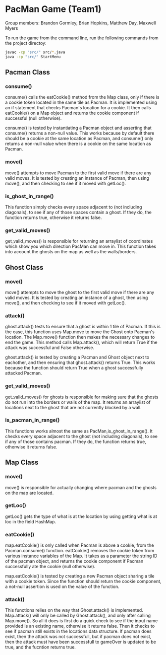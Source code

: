 # PacMan Game (Team1)
Group members: Brandon Gormley, Brian Hopkins, Matthew Day, Maxwell Myers

To run the game from the command line, run the following commands from the project directoy:
```bash
javac -cp "src/" src/*.java
java -cp "src/" StartMenu
```
## Pacman Class

### consume()
consume() calls the eatCookie() method from the Map class, only if there is a cookie token located in the same tile as Pacman. It is implemented using an if statement that checks Pacman's location for a cookie. It then calls eatCookie() on a Map object and returns the cookie component if successful (null otherwise).

consume() is tested by instantiating a Pacman object and asserting that consume() returns a non-null value. This works because by default there should be a cookie at the same location as Pacman, and consume() only returns a non-null value when there is a cookie on the same location as Pacman.

### move()
move() attempts to move Pacman to the first valid move if there are any valid moves. It is tested by creating an instance of Pacman, then using move(), and then checking to see if it moved with getLoc().

### is_ghost_in_range()
This function simply checks every space adjacent to (not including diagonals), to see if any of those spaces contain a ghost. If they do, the function returns true, otherwise it returns false.

### get_valid_moves()
get_valid_moves() is responsible for returning an arraylist of coordinates which show you which direction PacMan can move in. This function takes into account the ghosts on the map as well as the walls/borders.

## Ghost Class

### move()
move() attempts to move the ghost to the first valid move if there are any valid moves. It is tested by creating an instance of a ghost, then using move(), and then checking to see if it moved with getLoc().

### attack()
ghost.attack() tests to ensure that a ghost is within 1 tile of Pacman. If this is the case, this function uses Map.move to move the Ghost onto Pacman's location. The Map.move() function then makes the necessary changes to end the game. This method calls Map.attack(), which will return True if the attack was successful and False otherwise.

ghost.attack() is tested by creating a Pacman and Ghost object next to eachother, and then ensuring that ghost.attack() returns True. This works because the function should return True when a ghost successfully attacked Pacman.

### get_valid_moves()
get_valid_moves() for ghosts is responsible for making sure that the ghosts do not run into the borders or walls of the map. It returns an arraylist of locations next to the ghost that are not currently blocked by a wall.

### is_pacman_in_range()
This functions works almost the same as PacMan,is_ghost_in_range(). It checks every space adjacent to the ghost (not including diagonals), to see if any of those contains pacman. If they do, the function returns true, otherwise it returns false.

## Map Class

### move()
move() is responsible for actually changing where pacman and the ghosts on the map are located.

### getLoc()
getLoc() gets the type of what is at the location by using getting what is at loc in the field HashMap.

### eatCookie()
map.eatCookie() is only called when Pacman is above a cookie, from the Pacman.consume() function. eatCookie() removes the cookie token from various instance variables of the Map. It takes as a parameter the string ID of the pacman object, and returns the cookie component if Pacman successfully ate the cookie (null otherwise).

map.eatCookie() is tested by creating a new Pacman object sharing a tile with a cookie token. Since the function should return the cookie component, a not-null assertion is used on the value of the function.

### attack()
This functions relies on the way that Ghost.attack() is implemented. Map.attack() will only be called by Ghost.attack(), and only after calling Map.move(). So all it does is first do a quick check to see if the input name provided is an existing name, otherwise it returns false. Then it checks to see if pacman still exists in the locations data structure. If pacman does exist, then the attack was not successfull, but if pacman does not exist, then the attack must have been successfull to gameOver is updated to be true, and the fucntion returns true.
